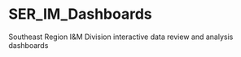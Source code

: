 # SER_IM_Dashboards
Southeast Region I&amp;M Division interactive data review and analysis dashboards
